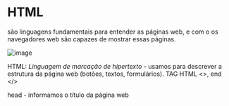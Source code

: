 <h1>HTML</h1>
são linguagens fundamentais para entender as páginas web, e com o os navegadores web são capazes de mostrar essas páginas. 

![image](https://user-images.githubusercontent.com/124601476/220167747-df6e42c6-02d5-40d2-982b-62e751afe610.png)

HTML: *Linguagem de marcação de hipertexto* - usamos para descrever a estrutura da página web (botões, textos, formulários). 
TAG HTML <>, end </>

  head - informamos o título da página web <title> 
  body - inserimos tudo o que deve conter no corpo da página

  <h2>DOM</h2>
página web possui um modelo de árvore, que chamamos de modelo de objeto de documento - ou DOM 
nesse modelo conseguimos visualizar o que está dentro de qual etapa - titulo, está dentro de head, por exemplo

![image](https://user-images.githubusercontent.com/124601476/220169718-d6ac24de-ca6c-4671-8acf-f7ff8b9ba183.png)

  <h2>HEADINGS</h2>
Cabeçalhos mais utilizados:
  h1 h representa a direção e 1 representa a maior direção possível (títulos) 
  h2 cabeçalho menor (subtítulo) 
  h6 cabeçalho menor (define seções e subseções diferentes) 
  
  <h2>LISTS</h2>
HTML tem 2 tipos de listas: ordenadas e não ordenadas
  - Ordenadas: irá listar por números (1, 2, 3..)
    utilizamos a tag: ol
    para listar os itens da lista utilizamos a tag: li
  - Não ordenadas são apenas marcadores de informações, irão listar por bullets
    utilizamos a tag: ul 
    para listar os itens da lista utilizamos a tag: li

  <h2>IMAGE</h2> - como linkar imagens no HTML
*tag de imagem não precisa ser fechada*
  dentro da tag img precisamos informar src (nome do arquivo, cat.jpeg) e alt (texto alternativo que irá constar caso a imagem não abra) width (tamanho da imagem em     pixels) 

  <h2>LINKS</h2> - como fazer com que a nossa página anexe links que possam redirecionar para outra página web
 utlizamos a tag: a e dentro dela informamos o href (vai especificar a qual página eu gostaria de vincular), fechando a tag, informamos qual texto queremos que a página mostre (exemplo: clique aqui)
com a tag do link *a* podemos também vincular a outro doc HTML, o href irá puxar pelo nome do arquivo. 
  
  <h2>TABELAS</h2>
 para criar tabelas utilizamos a tag: *table*
 dentro da tabela, colocamos o título (1° linha): *thead*
 dentro do título, criamos uma linha: *tr* e dentro da linha definimos os cabeçalhos (heado): *th*
 para o corpo da tabela utilizamos: *tbody*
 para criar linhas (rows) usamos: *tr* 
 e cada dado dentro da linha (data) usamos: *td*
 
  <h2>FORMULÁRIO</h2>
dentro do formulário, precisamos inputar os campos que desejamos visualizar: *input* (essa tag não precisa ser fechada)
  e dentro de input definimos o *type* (text-caixa de texto) *placeholder* (o "campo" que irá aparecer na pág web) e *name* (apenas nós visualizamos esse nome) 
com Phyton conseguimos pegar as infos que forem enviadas através de um formulário e salvar em algum banco de dados.   

  form1 - *type* password (quando preencher a caixa de texto aparecerão pontos ao invés do que está sendo digitado)
  *type* radio (botão de opção onde o usuário pod escolher uma das opções) 
  *list* nos permite criar uma listagem onde o usuário escolhe uma das opções
  utilizamos: *datalist* e damos um *id* para a lista.
  dentro do datalist, previsamos informar as opções através do *option* 
  e dentro de option, informamos o valor que o usuário irá visualizar *value* 
Obs: a cada opção dentro do nosso formulário abrimos um *div* (linha) 
  
  <h1>CSS</h1>

![image](https://user-images.githubusercontent.com/124601476/220181988-7cd99cea-7a36-4a06-9e2b-51c487679af0.png)
  
Cascading style sheets - define o design da nossa página 
Nos permite pegar o página em HTML e alterar o seu visual 

  <h2>STYLE</h2>
  Podemos designar propriedades ao nossos atributos do código HTML
  
  tag style dentro de TITLE no nosso código nos permite definir um estilo para uma tag específica 
  dessa forma, não precisamos atribuir o style dentro de cada uma das tags que desejamos 
  dentro de *style* definimos qual o elemento que será estilizado e dentro de {} informamos as alterações como *color* e *text-align*
  
  podemos utilizar o mesmo STYLE, para mais de um código (página) - melhoria: mover para um novo arquivo o nosso código CSS
  criamos um código .css e vinculamos ao código .html através da tag *link* 
  dentro de link, definimos *rel* que define o relacionamento do documento e o *href* onde puxamos o nome do arquivo .css
  
  *background - color* define uma cor de fundo para o texto que definimos 
  *width* e *height* - elementos que definem TAMANHO do background
  *padding* - preenchimento (borda) do texto dentro do background que definimos - DENTRO do elemento
  *margin* - margem do background dentro da página web - FORA do elemento
  
  <h2>FONT</h2>
  
  *font-family* - define a fonte (arial, sans-serif) 1, 2 onde 1 é a princial e 2 é a backup caso o navegador não suporte a 1
  *font-size* - define o tamanho da fonte em px
  *font-weight* - define se será sublinhado, negrito ou outro atributo 
  *border* - define a borda no div que estamos estilizando (tamanho, solido, cor)
  *border-collapse* - junta as bordas em uma para que se pareça de fato com uma tabela
  
  *ID*
  para alterarmos apenas alguns elementos em específico de acordo com o style que desejamos, devemos atribuir um ID ao elemento HTML
  no cód HTML utilizamos id = ""
  e no código CSS utilizamos #
  
  *CLASS*
  uma forma de dar um nome a um elemento HTML que não é exclusivo
  no cód HTML utilizamos class = ""
  e no código CSS utilizamos .
  
  <h2>ESPECIFICIDADE</h2>
  elementos que seguem uma ordem particular 
  1. inline
  2. id
  3. class
  4. type
  
  se dentro do código, definimos uma tag onde o div deve ser azul, e um id (como #foo) onde o div deve ser vermelho, o id sobrepõe a regra da tag e o id é vermelho. 
  o id é mais específico que a tag
  
  <h2>CSS SELECTORS</h2>
  
  ![image](https://user-images.githubusercontent.com/124601476/220190152-1c33121e-d895-45e2-890b-2af448c873e4.png)
  
  ul > li color blue - isso significa que apenas os itens li que estejam dentro de ul, serão azuis 
  os li fora, permanecem 
  
  <h2>ATRIBUTO</h2>
  quando inserimos um atributo como [] podemos criar uma regra específica para ele. 
  Exemplo: definimos que todos os elementos dentro de "a" serão azul porém apenas um elemento específico HTML será vermelho. 
  para esse "específico" utilizamos []
  
  <h2>PSEUDOCLASSE</h2>
  exemplo: modificamos o elemento quando o cliente passa o cursor em cima de alguma informação específica
  para isso usamos o *hover*, onde definimos uma condição para quando estivermos com o cursor do mouse em cima daquela informação (no nosso exemplo, o botão)
 
  
